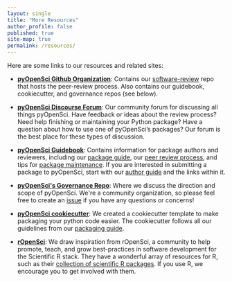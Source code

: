 ```yaml
---
layout: single
title: "More Resources"
author_profile: false
published: true
site-map: true
permalink: /resources/
---
```


Here are some links to our resources and related sites:

* [**pyOpenSci Github Organization**](https://github.com/pyOpenSci): Contains our [software-review](https://github.com/pyOpenSci/software-review) repo that hosts the peer-review process. Also contains our guidebook, cookiecutter, and governance repos (see below).

* [**pyOpenSci Discourse Forum**](https://pyopensci.discourse.group/): Our community forum for discussing all things pyOpenSci. Have feedback or ideas about the review process? Need help finishing or maintaining your Python package? Have a question about how to use one of pyOpenSci’s packages? Our forum is the best place for these types of discussion.

* [**pyOpenSci Guidebook**](https://www.pyopensci.org/peer-review-guide/intro): Contains information for package authors and reviewers, including our [package guide](https://www.pyopensci.org/peer-review-guide/authoring/index.html#packaging-guide), our [peer review process](https://www.pyopensci.org/peer-review-guide/intro.html), and tips for [package maintenance](https://www.pyopensci.org/peer-review-guide/open-source-software-peer-review/policies-and-guidelines.html#after-acceptance-package-ownership-and-maintenance). If you are interested in submitting a package to pyOpenSci, start with our [author guide](https://www.pyopensci.org/peer-review-guide/authoring/index.html) and the links within it.

* [**pyOpenSci's Governance Repo**](https://github.com/pyOpenSci/governance): Where we discuss the direction and scope of pyOpenSci. We're a community organization, so please feel free to create an [issue](https://github.com/pyOpenSci/governance/issues) if you have any questions or concerns!

* [**pyOpenSci cookiecutter**](https://cookiecutter-pyopensci.readthedocs.io/en/latest/): We created a cookiecutter template to make packaging your python code easier. The cookiecutter follows all our guidelines from our [packaging guide](https://www.pyopensci.org/peer-review-guide/authoring/index.html#packaging-guide).

* [**rOpenSci**](https://ropensci.org/): We draw inspiration from rOpenSci, a community to help promote, teach, and grow best-practices in software development for the Scientific R stack. They have a wonderful array of resources for R, such as their [collection of scientific R packages](https://ropensci.org/packages/). If you use R, we encourage you to get involved with them.
